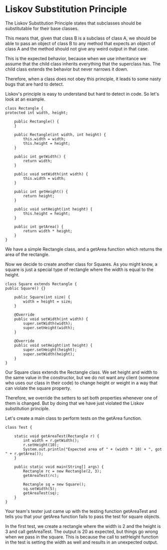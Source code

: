 <h1>Liskov Substitution Principle</h1>
The Liskov Substitution Principle states that subclasses should be substitutable for their base classes.

This means that, given that class B is a subclass of class A, we should be able to pass an object of class B to any method that expects an object of class A and the method should not give any weird output in that case.

This is the expected behavior, because when we use inheritance we assume that the child class inherits everything that the superclass has. The child class extends the behavior but never narrows it down.

Therefore, when a class does not obey this principle, it leads to some nasty bugs that are hard to detect.

Liskov's principle is easy to understand but hard to detect in code. So let's look at an example.

    class Rectangle {
    protected int width, height;
    
        public Rectangle() {
        }
    
        public Rectangle(int width, int height) {
            this.width = width;
            this.height = height;
        }
    
        public int getWidth() {
            return width;
        }
    
        public void setWidth(int width) {
            this.width = width;
        }
    
        public int getHeight() {
            return height;
        }
    
        public void setHeight(int height) {
            this.height = height;
        }
    
        public int getArea() {
            return width * height;
        }
    }
We have a simple Rectangle class, and a getArea function which returns the area of the rectangle.

Now we decide to create another class for Squares. As you might know, a square is just a special type of rectangle where the width is equal to the height.

    class Square extends Rectangle {
    public Square() {}
    
        public Square(int size) {
            width = height = size;
        }
    
        @Override
        public void setWidth(int width) {
            super.setWidth(width);
            super.setHeight(width);
        }
    
        @Override
        public void setHeight(int height) {
            super.setHeight(height);
            super.setWidth(height);
        }
    }
Our Square class extends the Rectangle class. We set height and width to the same value in the constructor, but we do not want any client (someone who uses our class in their code) to change height or weight in a way that can violate the square property.

Therefore, we override the setters to set both properties whenever one of them is changed. But by doing that we have just violated the Liskov substitution principle.

Let's create a main class to perform tests on the getArea function.

    class Test {
    
        static void getAreaTest(Rectangle r) {
            int width = r.getWidth();
            r.setHeight(10);
            System.out.println("Expected area of " + (width * 10) + ", got " + r.getArea());
        }
        
        public static void main(String[] args) {
            Rectangle rc = new Rectangle(2, 3);
            getAreaTest(rc);
            
            Rectangle sq = new Square();
            sq.setWidth(5);
            getAreaTest(sq);
        }
    }
Your team's tester just came up with the testing function getAreaTest and tells you that your getArea function fails to pass the test for square objects.

In the first test, we create a rectangle where the width is 2 and the height is 3 and call getAreaTest. The output is 20 as expected, but things go wrong when we pass in the square. This is because the call to setHeight function in the test is setting the width as well and results in an unexpected output.